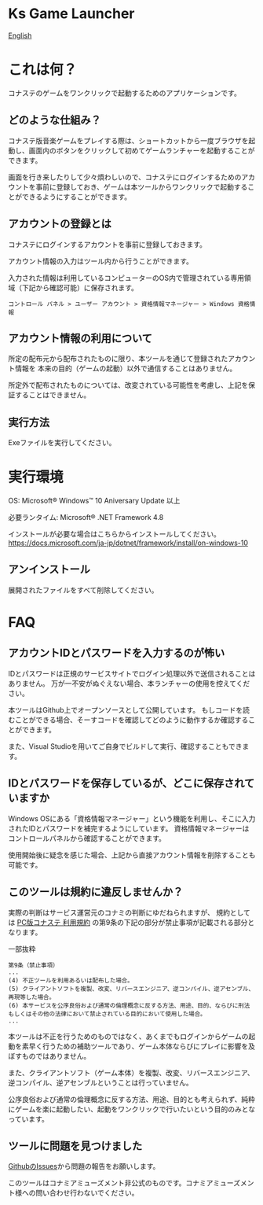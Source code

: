 ﻿Ks Game Launcher
====

[English](README.md)


# これは何？

コナステのゲームをワンクリックで起動するためのアプリケーションです。


## どのような仕組み？

コナステ版音楽ゲームをプレイする際は、ショートカットから一度ブラウザを起動し、画面内のボタンをクリックして初めてゲームランチャーを起動することができます。

画面を行き来したりして少々煩わしいので、コナステにログインするためのアカウントを事前に登録しておき、ゲームは本ツールからワンクリックで起動することができるようにすることができます。


## アカウントの登録とは

コナステにログインするアカウントを事前に登録しておきます。

アカウント情報の入力はツール内から行うことができます。

入力された情報は利用しているコンピューターのOS内で管理されている専用領域（下記から確認可能）に保存されます。

```
コントロール パネル > ユーザー アカウント > 資格情報マネージャー > Windows 資格情報
```


## アカウント情報の利用について

所定の配布元から配布されたものに限り、本ツールを通じて登録されたアカウント情報を
本来の目的（ゲームの起動）以外で通信することはありません。


所定外で配布されたものについては、改変されている可能性を考慮し、上記を保証することはできません。




## 実行方法

Exeファイルを実行してください。


# 実行環境


OS: Microsoft&reg; Windows&trade; 10 Aniversary Update 以上

必要ランタイム: Microsoft&reg; .NET Framework 4.8

インストールが必要な場合はこちらからインストールしてください。
https://docs.microsoft.com/ja-jp/dotnet/framework/install/on-windows-10



## アンインストール

展開されたファイルをすべて削除してください。





# FAQ


## アカウントIDとパスワードを入力するのが怖い

IDとパスワードは正規のサービスサイトでログイン処理以外で送信されることはありません。
万が一不安がぬぐえない場合、本ランチャーの使用を控えてください。

本ツールはGithub上でオープンソースとして公開しています。
もしコードを読むことができる場合、そーすコードを確認してどのように動作するか確認することができます。

また、Visual Studioを用いてご自身でビルドして実行、確認することもできます。



## IDとパスワードを保存しているが、どこに保存されていますか

Windows OSにある「資格情報マネージャー」という機能を利用し、そこに入力されたIDとパスワードを補完するようにしています。
資格情報マネージャーはコントロールパネルから確認することができます。

使用開始後に疑念を感じた場合、上記から直接アカウント情報を削除することも可能です。




## このツールは規約に違反しませんか？


実際の判断はサービス運営元のコナミの判断にゆだねられますが、
規約としては [PC版コナステ 利用規約](https://p.eagate.573.jp/game/eacloud/p/common/tos_pc.html) の第9条の下記の部分が禁止事項が記載される部分となります。

一部抜粋

```
第9条（禁止事項）
...
(4) 不正ツールを利用あるいは配布した場合。
(5) クライアントソフトを複製、改変、リバースエンジニア、逆コンパイル、逆アセンブル、再現等した場合。
(6) 本サービスを公序良俗および通常の倫理概念に反する方法、用途、目的、ならびに刑法もしくはその他の法律において禁止されている目的において使用した場合。
...
```

本ツールは不正を行うためのものではなく、あくまでもログインからゲームの起動を素早く行うための補助ツールであり、ゲーム本体ならびにプレイに影響を及ぼすものではありません。

また、クライアントソフト（ゲーム本体）を複製、改変、リバースエンジニア、逆コンパイル、逆アセンブルということは行っていません。

公序良俗および通常の倫理概念に反する方法、用途、目的とも考えられず、純粋にゲームを楽に起動したい、起動をワンクリックで行いたいという目的のみとなっています。


## ツールに問題を見つけました

[GithubのIssues](https://github.com/anon5r/KsGameLauncher/issues)から問題の報告をお願いします。

このツールはコナミアミューズメント非公式のものです。コナミアミューズメント様への問い合わせ行わないでください。

